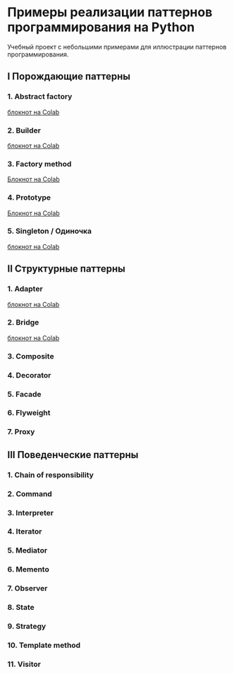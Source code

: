  # Примеры реализации паттернов программирования на Python
 
Учебный проект с небольшими примерами для иллюстрации паттернов программирования.

## I Порождающие паттерны

### 1. Abstract factory
<a href = 'https://colab.research.google.com/drive/10E658Z75OGiDHQjpRrA1jgJS42VdRopr?usp=sharing' >блокнот на Colab</a>

### 2. Builder
<a href = 'https://colab.research.google.com/drive/1Q4IVpr1U-g-dhMdIKjI1DRS5l5T_Bc0P?usp=sharing'>блокнот на Colab</a>

### 3. Factory method
<a href='https://colab.research.google.com/drive/1HHFzSXxAGZ3QzRqnruHPnmLltG-mrbqx?usp=sharing'>Блокнот на Colab</a>
### 4. Prototype
<a href='https://colab.research.google.com/drive/18sGbAkT_GX3DVScNDKSQJ8VEJQfuEI-u?usp=sharing'>Блокнот на Colab</a>

### 5. Singleton / Одиночка
<a href='https://colab.research.google.com/drive/17Bj63ngD_z8kBIEbnNQ1k93It4Wgb56S?usp=sharing'>блокнот на Colab</a>

## II Структурные паттерны

### 1. Adapter
<a href='https://colab.research.google.com/drive/1n2KCFl4W8Hf_v9m3qcWg9pZhltaCwdLa?usp=sharing'>блокнот на Colab</a>

### 2. Bridge
<a href='https://colab.research.google.com/drive/19DCBEHxheqIVRz2QUklE6ByeH0SlrIBf?usp=sharing'>блокнот на Colab</a>

### 3. Composite

### 4. Decorator

### 5. Facade

### 6. Flyweight

### 7. Proxy

## III Поведенческие паттерны

### 1. Chain of responsibility

### 2. Command

### 3. Interpreter

### 4. Iterator

### 5. Mediator

### 6. Memento

### 7. Observer

### 8. State

### 9. Strategy

### 10. Template method

### 11. Visitor
